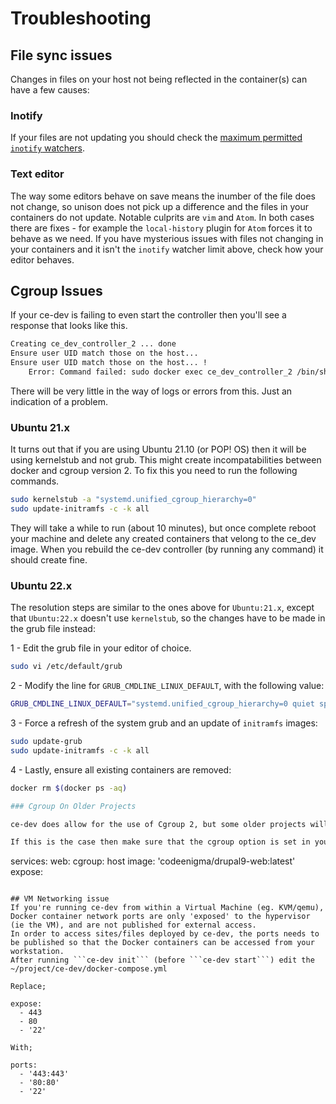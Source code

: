 # Troubleshooting
## File sync issues
Changes in files on your host not being reflected in the container(s) can have a few causes:
### Inotify
If your files are not updating you should check the [maximum permitted `inotify` watchers](install#inotify-watcher-limit).
### Text editor
The way some editors behave on save means the inumber of the file does not change, so unison does not pick up a difference and the files in your containers do not update. Notable culprits are `vim` and `Atom`. In both cases there are fixes - for example the `local-history` plugin for `Atom` forces it to behave as we need. If you have mysterious issues with files not changing in your containers and it isn't the `inotify` watcher limit above, check how your editor behaves.

## Cgroup Issues

If your ce-dev is failing to even start the controller then you'll see a response that looks like this.

```bash
Creating ce_dev_controller_2 ... done
Ensure user UID match those on the host...
Ensure user UID match those on the host... !
    Error: Command failed: sudo docker exec ce_dev_controller_2 /bin/sh /opt/ce-dev-ownership.sh 1000 1000
```

There will be very little in the way of logs or errors from this. Just an indication of a problem.

### Ubuntu 21.x

It turns out that if you are using Ubuntu 21.10 (or POP! OS) then it will be using kernelstub and not grub. This might create incompatabilities between docker and cgroup version 2. To fix this you need to run the following commands.

```bash
sudo kernelstub -a "systemd.unified_cgroup_hierarchy=0"
sudo update-initramfs -c -k all
```

They will take a while to run (about 10 minutes), but once complete reboot your machine and delete any created containers that velong to the ce_dev image. When you rebuild the ce-dev controller (by running any command) it should create fine.

### Ubuntu 22.x

The resolution steps are similar to the ones above for `Ubuntu:21.x`, except that `Ubuntu:22.x` doesn't use `kernelstub`, so the changes have to be made in the grub file instead:

1 - Edit the grub file in your editor of choice.

```bash
sudo vi /etc/default/grub
```

2 - Modify the line for `GRUB_CMDLINE_LINUX_DEFAULT`, with the following value:

```bash
GRUB_CMDLINE_LINUX_DEFAULT="systemd.unified_cgroup_hierarchy=0 quiet splash"
```

3 - Force a refresh of the system grub and an update of `initramfs` images:

```bash
sudo update-grub
sudo update-initramfs -c -k all
```

4 - Lastly, ensure all existing containers are removed:

```bash
docker rm $(docker ps -aq)

### Cgroup On Older Projects

ce-dev does allow for the use of Cgroup 2, but some older projects will need upgrading to allow this to work. This means that the ce-dev controller will work fine, but some projects may fail to start some containers. This error will become apparent if you see the "unreachable" error when running the `ce-dev provision` step.

If this is the case then make sure that the cgroup option is set in your ce-dev.compose.prebuilt.yml file for the services that aren't starting.

```
services:
  web:
    cgroup: host
    image: 'codeenigma/drupal9-web:latest'
    expose:
```

## VM Networking issue
If you're running ce-dev from within a Virtual Machine (eg. KVM/qemu), Docker container network ports are only 'exposed' to the hypervisor (ie the VM), and are not published for external access.
In order to access sites/files deployed by ce-dev, the ports needs to be published so that the Docker containers can be accessed from your workstation.
After running ```ce-dev init``` (before ```ce-dev start```) edit the ~/project/ce-dev/docker-compose.yml

Replace;
```
    expose:
      - 443
      - 80
      - '22'
```
With;
```
    ports:
      - '443:443'
      - '80:80'
      - '22'
```
